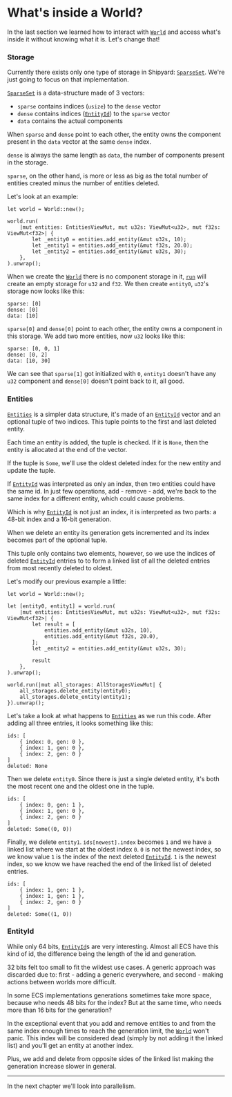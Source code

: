 # What's inside a World?

In the last section we learned how to interact with [`World`](https://docs.rs/shipyard/latest/shipyard/struct.World.html) and access what's inside it without knowing what it is. Let's change that!

### Storage

Currently there exists only one type of storage in Shipyard: [`SparseSet`](https://docs.rs/shipyard/latest/shipyard/struct.SparseSet.html). We're just going to focus on that implementation.

[`SparseSet`](https://docs.rs/shipyard/latest/shipyard/struct.SparseSet.html) is a data-structure made of 3 vectors:
- `sparse` contains indices (`usize`) to the `dense` vector
- `dense` contains indices ([`EntityId`](https://docs.rs/shipyard/latest/shipyard/struct.EntityId.html)) to the `sparse` vector
- `data` contains the actual components

When `sparse` and `dense` point to each other, the entity owns the component present in the `data` vector at the same `dense` index.

`dense` is always the same length as `data`, the number of components present in the storage.

`sparse`, on the other hand, is more or less as big as the total number of entities created minus the number of entities deleted.

Let's look at an example:
```rust, noplaypen
let world = World::new();

world.run(
    |mut entities: EntitiesViewMut, mut u32s: ViewMut<u32>, mut f32s: ViewMut<f32>| {
        let _entity0 = entities.add_entity(&mut u32s, 10);
        let _entity1 = entities.add_entity(&mut f32s, 20.0);
        let _entity2 = entities.add_entity(&mut u32s, 30);
    },
).unwrap();
```
When we create the [`World`](https://docs.rs/shipyard/latest/shipyard/struct.World.html) there is no component storage in it, [`run`](https://docs.rs/shipyard/latest/shipyard/struct.World.html#method.run) will create an empty storage for `u32` and `f32`.
We then create `entity0`, `u32`'s storage now looks like this:
```
sparse: [0]
dense: [0]
data: [10]
```
`sparse[0]` and `dense[0]` point to each other, the entity owns a component in this storage.
We add two more entities, now `u32` looks like this:
```
sparse: [0, 0, 1]
dense: [0, 2]
data: [10, 30]
```
We can see that `sparse[1]` got initialized with `0`, `entity1` doesn't have any `u32` component and `dense[0]` doesn't point back to it, all good.

### Entities

[`Entities`](https://docs.rs/shipyard/latest/shipyard/struct.Entities.html) is a simpler data structure, it's made of an [`EntityId`](https://docs.rs/shipyard/latest/shipyard/struct.EntityId.html) vector and an optional tuple of two indices. This tuple points to the first and last deleted entity.

Each time an entity is added, the tuple is checked. If it is `None`, then the entity is allocated at the end of the vector.

If the tuple is `Some`, we'll use the oldest deleted index for the new entity and update the tuple.

If [`EntityId`](https://docs.rs/shipyard/latest/shipyard/struct.EntityId.html) was interpreted as only an index, then two entities could have the same id. In just few operations, add - remove - add, we're back to the same index for a different entity, which could cause problems.

Which is why [`EntityId`](https://docs.rs/shipyard/latest/shipyard/struct.EntityId.html) is not just an index, it is interpreted as two parts: a 48-bit index and a 16-bit generation.

When we delete an entity its generation gets incremented and its index becomes part of the optional tuple.

This tuple only contains two elements, however, so we use the indices of deleted [`EntityId`](https://docs.rs/shipyard/latest/shipyard/struct.EntityId.html) entries to to form a linked list of all the deleted entries from most recently deleted to oldest.

Let's modify our previous example a little:
```rust, noplaypen
let world = World::new();

let [entity0, entity1] = world.run(
    |mut entities: EntitiesViewMut, mut u32s: ViewMut<u32>, mut f32s: ViewMut<f32>| {
        let result = [
            entities.add_entity(&mut u32s, 10),
            entities.add_entity(&mut f32s, 20.0),
        ];
        let _entity2 = entities.add_entity(&mut u32s, 30);

        result
    },
).unwrap();

world.run(|mut all_storages: AllStoragesViewMut| {
    all_storages.delete_entity(entity0);
    all_storages.delete_entity(entity1);
}).unwrap();
```

Let's take a look at what happens to [`Entities`](https://docs.rs/shipyard/latest/shipyard/struct.Entities.html) as we run this code.  After adding all three entries, it looks something like this:
```
ids: [
    { index: 0, gen: 0 },
    { index: 1, gen: 0 },
    { index: 2, gen: 0 }
]
deleted: None
```
Then we delete `entity0`. Since there is just a single deleted entity, it's both the most recent one and the oldest one in the tuple.

```
ids: [
    { index: 0, gen: 1 },
    { index: 1, gen: 0 },
    { index: 2, gen: 0 }
]
deleted: Some((0, 0))
```
Finally, we delete `entity1`.  `ids[newest].index` becomes `1` and we have a linked list where we start at the oldest index `0`.  `0` is not the newest index, so we know value `1` is the index of the next deleted [`EntityId`](https://docs.rs/shipyard/latest/shipyard/struct.EntityId.html).  `1` is the newest index, so we know we have reached the end of the linked list of deleted entries.
```
ids: [
    { index: 1, gen: 1 },
    { index: 1, gen: 1 },
    { index: 2, gen: 0 }
]
deleted: Some((1, 0))
```

### EntityId

While only 64 bits, [`EntityId`](https://docs.rs/shipyard/latest/shipyard/struct.EntityId.html)s are very interesting. Almost all ECS have this kind of id, the difference being the length of the id and generation.

32 bits felt too small to fit the wildest use cases. A generic approach was discarded due to: first - adding a generic everywhere, and second - making actions between worlds more difficult.

In some ECS implementations generations sometimes take more space, because who needs 48 bits for the index? But at the same time, who needs more than 16 bits for the generation?

In the exceptional event that you add and remove entities to and from the same index enough times to reach the generation limit, the [`World`](https://docs.rs/shipyard/latest/shipyard/struct.World.html) won't panic. This index will be considered dead (simply by not adding it the linked list) and you'll get an entity at another index.

Plus, we add and delete from opposite sides of the linked list making the generation increase slower in general.

---

In the next chapter we'll look into parallelism.
